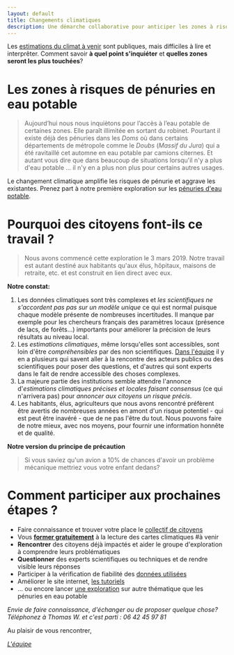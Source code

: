 ```yaml
---
layout: default
title: Changements climatiques
description: Une démarche collaborative pour anticiper les zones à risques sur la métropole et les outre-mer.
---
```


Les [estimations du climat à venir](../donnees) sont publiques, mais difficiles à lire et interprêter. Comment savoir **à quel point s'inquiéter** et **quelles zones seront les plus touchées**? 

# Les zones à risques de pénuries en eau potable

>Aujourd’hui nous nous inquiètons pour l’accès à l’eau potable de certaines zones. Elle paraît illimitée en sortant du robinet. Pourtant il existe déjà des pénuries dans les *Doms* où dans certains départements de métropole comme le *Doubs* (*Massif du Jura*) qui a été ravitaillé cet automne en eau potable par camions citernes. Et autant vous dire que dans beaucoup de situations lorsqu'il n'y a plus d'eau potable ... il n'y en a plus non plus pour certains autres usages.

Le changement climatique amplifie les risques de pénurie et aggrave les existantes. Prenez part à notre première exploration sur les [pénuries d'eau potable](../risques-penurie-eau).

# Pourquoi des citoyens font-ils ce travail ? 

> Nous avons commencé cette exploration le 3 mars 2019. Notre travail est autant destiné aux habitants qu'aux élus, hôpitaux, maisons de retraite, etc. et est construit en lien direct avec eux. 

**Notre constat:**
1. Les données climatiques sont très complexes et *les scientifiques ne s'accordent pas pas sur un modèle unique* ce qui est normal puisque chaque modèle présente de nombreuses incertitudes. Il manque par exemple pour les chercheurs français des paramètres locaux (présence de lacs, de forêts...) importants pour améliorer la précision de leurs résultats au niveau local.
2. Les *estimations climatiques*, même lorsqu'elles sont accessibles, sont loin d'être *compréhensibles* par des non scientifiques. [Dans l'équipe](../collectif) il y en a plusieurs qui savent aller à la rencontre des acteurs publics ou des scientifiques pour poser des questions, et d'autres qui sont experts dans le fait de rendre accessible des choses complexes.
3. La majeure partie des institutions semble attendre l'annonce d'*estimations climatiques précises et locales faisant consensus* (ce qui n'arrivera pas) pour *annoncer aux citoyens un risque précis*.
4. Les habitants, élus, agriculteurs que nous avons rencontré préfèrent être avertis de nombreuses années en amont d'un risque potentiel - qui est peut être inavéré - que de ne pas l'être du tout. Nous pouvons faire de notre mieux, avec nos moyens, pour fournir une information honnête et de qualité.

**Notre version du principe de précaution**

> Si vous saviez qu'un avion a 10% de chances d'avoir un problème mécanique mettriez vous votre enfant dedans? 

# Comment participer aux prochaines étapes ?

* Faire connaissance et trouver votre place le [collectif de citoyens](../collectif)
* Vous [**former gratuitement**](https://www.meetup.com/fr-FR/zones-a-risques/) à la lecture des cartes climatiques #à venir
* **Rencontrer** des citoyens déjà impactés et aider le groupe d'exploration à comprendre leurs problématiques
* **Questionner** des experts scientifiques ou techniques et de rendre visible leurs réponses
* Participer à la vérification de fiabilité des [données utilisées](../donnees)
* Améliorer le site internet, [les tutoriels](https://github.com/anticiper/anticiper.github.io)
* ... ou encore lancer [une exploration](../methode) sur autre thématique que les pénuries en eau potable

*Envie de faire connaissance, d'échanger ou de proposer quelque chose? Téléphonez à Thomas W. et c'est parti : 06 42 45 97 81*

Au plaisir de vous rencontrer,

*[L'équipe](../collectif)*


